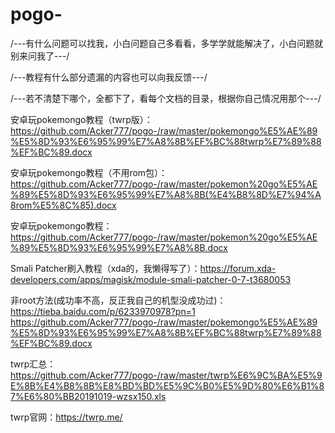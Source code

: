 # pogo-

/---有什么问题可以找我，小白问题自己多看看，多学学就能解决了，小白问题就别来问我了---/

/---教程有什么部分遗漏的内容也可以向我反馈---/

/---若不清楚下哪个，全都下了，看每个文档的目录，根据你自己情况用那个---/

安卓玩pokemongo教程（twrp版）：https://github.com/Acker777/pogo-/raw/master/pokemongo%E5%AE%89%E5%8D%93%E6%95%99%E7%A8%8B%EF%BC%88twrp%E7%89%88%EF%BC%89.docx

安卓玩pokemongo教程（不用rom包）：https://github.com/Acker777/pogo-/raw/master/pokemon%20go%E5%AE%89%E5%8D%93%E6%95%99%E7%A8%8B(%E4%B8%8D%E7%94%A8rom%E5%8C%85).docx

安卓玩pokemongo教程：https://github.com/Acker777/pogo-/raw/master/pokemon%20go%E5%AE%89%E5%8D%93%E6%95%99%E7%A8%8B.docx

Smali Patcher刷入教程（xda的，我懒得写了）：https://forum.xda-developers.com/apps/magisk/module-smali-patcher-0-7-t3680053

非root方法(成功率不高，反正我自己的机型没成功过)：https://tieba.baidu.com/p/6233970978?pn=1
https://github.com/Acker777/pogo-/raw/master/pokemongo%E5%AE%89%E5%8D%93%E6%95%99%E7%A8%8B%EF%BC%88twrp%E7%89%88%EF%BC%89.docx


twrp汇总：https://github.com/Acker777/pogo-/raw/master/twrp%E6%9C%BA%E5%9E%8B%E4%B8%8B%E8%BD%BD%E5%9C%B0%E5%9D%80%E6%B1%87%E6%80%BB20191019-wzsx150.xls

twrp官网：https://twrp.me/
